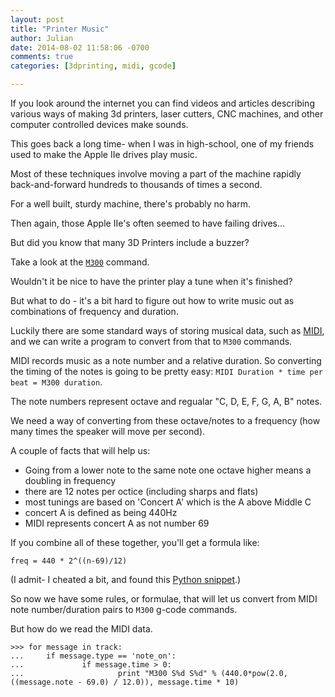 ```yaml
---
layout: post
title: "Printer Music"
author: Julian
date: 2014-08-02 11:58:06 -0700
comments: true
categories: [3dprinting, midi, gcode]

---
```


If you look around the internet you can find videos and articles describing various ways of making 3d printers, laser cutters, CNC machines, and other computer controlled devices make sounds.

<!-- more -->

This goes back a long time- when I was in high-school, one of my friends used to make the Apple IIe drives play music.

Most of these techniques involve moving a part of the machine rapidly back-and-forward hundreds to thousands of times a second.

For a well built, sturdy machine, there's probably no harm. 

Then again, those Apple IIe's often seemed to have failing drives...

But did you know that many 3D Printers include a buzzer?

Take a look at the [`M300`](http://reprap.org/wiki/G-code#M300:_Play_beep_sound) command.

Wouldn't it be nice to have the printer play a tune when it's finished?

But what to do - it's a bit hard to figure out how to write music out as combinations of frequency and duration.

Luckily there are some standard ways of storing musical data, such as [MIDI](http://en.wikipedia.org/wiki/MIDI), and we can write a program to convert from that to `M300` commands.

MIDI records music as a note number and a relative duration. So converting the timing of the notes is going to be pretty easy: `MIDI Duration * time per beat = M300 duration`.

The note numbers represent octave and regualar "C, D, E, F, G, A, B" notes.

We need a way of converting from these octave/notes to a frequency (how many times the speaker will move per second).

A couple of facts that will help us:

* Going from a lower note to the same note one octave higher means a doubling in frequency
* there are 12 notes per octice (including sharps and flats)
* most tunings are based on 'Concert A' which is the A above Middle C
* concert A is defined as being 440Hz
* MIDI represents concert A as not number 69

If you combine all of these together, you'll get a formula like:

`freq = 440 * 2^((n-69)/12)`

(I admit- I cheated a bit, and found this [Python snippet](http://www.dzone.com/snippets/midi-note-number-and-frequency).)

So now we have some rules, or formulae, that will let us convert from MIDI note number/duration pairs to `M300` g-code commands.

But how do we read the MIDI data.


```
>>> for message in track:
...     if message.type == 'note_on':
...             if message.time > 0:
...                     print "M300 S%d S%d" % (440.0*pow(2.0, ((message.note - 69.0) / 12.0)), message.time * 10)

```

